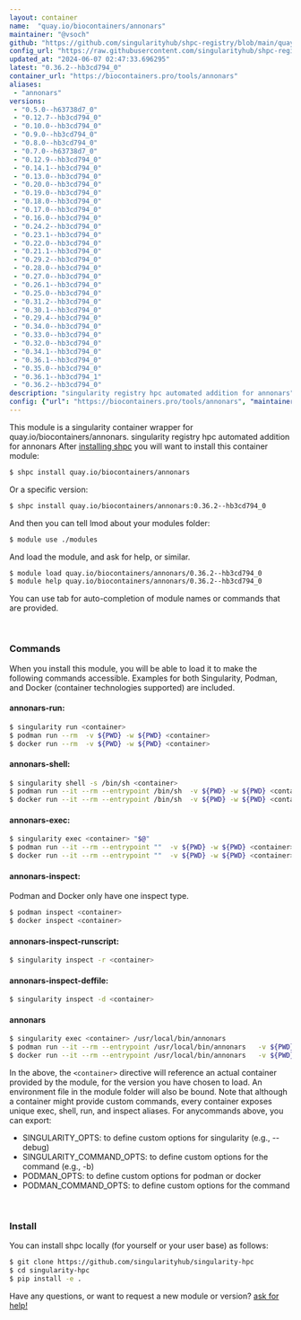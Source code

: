 ```yaml
---
layout: container
name:  "quay.io/biocontainers/annonars"
maintainer: "@vsoch"
github: "https://github.com/singularityhub/shpc-registry/blob/main/quay.io/biocontainers/annonars/container.yaml"
config_url: "https://raw.githubusercontent.com/singularityhub/shpc-registry/main/quay.io/biocontainers/annonars/container.yaml"
updated_at: "2024-06-07 02:47:33.696295"
latest: "0.36.2--hb3cd794_0"
container_url: "https://biocontainers.pro/tools/annonars"
aliases:
 - "annonars"
versions:
 - "0.5.0--h63738d7_0"
 - "0.12.7--hb3cd794_0"
 - "0.10.0--hb3cd794_0"
 - "0.9.0--hb3cd794_0"
 - "0.8.0--hb3cd794_0"
 - "0.7.0--h63738d7_0"
 - "0.12.9--hb3cd794_0"
 - "0.14.1--hb3cd794_0"
 - "0.13.0--hb3cd794_0"
 - "0.20.0--hb3cd794_0"
 - "0.19.0--hb3cd794_0"
 - "0.18.0--hb3cd794_0"
 - "0.17.0--hb3cd794_0"
 - "0.16.0--hb3cd794_0"
 - "0.24.2--hb3cd794_0"
 - "0.23.1--hb3cd794_0"
 - "0.22.0--hb3cd794_0"
 - "0.21.1--hb3cd794_0"
 - "0.29.2--hb3cd794_0"
 - "0.28.0--hb3cd794_0"
 - "0.27.0--hb3cd794_0"
 - "0.26.1--hb3cd794_0"
 - "0.25.0--hb3cd794_0"
 - "0.31.2--hb3cd794_0"
 - "0.30.1--hb3cd794_0"
 - "0.29.4--hb3cd794_0"
 - "0.34.0--hb3cd794_0"
 - "0.33.0--hb3cd794_0"
 - "0.32.0--hb3cd794_0"
 - "0.34.1--hb3cd794_0"
 - "0.36.1--hb3cd794_0"
 - "0.35.0--hb3cd794_0"
 - "0.36.1--hb3cd794_1"
 - "0.36.2--hb3cd794_0"
description: "singularity registry hpc automated addition for annonars"
config: {"url": "https://biocontainers.pro/tools/annonars", "maintainer": "@vsoch", "description": "singularity registry hpc automated addition for annonars", "latest": {"0.36.2--hb3cd794_0": "sha256:41335293d689d22090e86922cb0cd7dc1351b20e64e770dde18099ba3d6ca6ec"}, "tags": {"0.5.0--h63738d7_0": "sha256:5c330116a257365c8c35ef82850d493137dd6c0dd3fbb2d113eabf356409491e", "0.12.7--hb3cd794_0": "sha256:7068702067a6837695fd8da00383ada8a70db205fc69e75d7735d71889e73ecd", "0.10.0--hb3cd794_0": "sha256:3fad81a9c0d13512a8917cb48b84e273b1e8eb6e8a7cd6a7599463c4d5109acd", "0.9.0--hb3cd794_0": "sha256:de91626222e5568b8d998a8b24b78b4ab78edac4077e50dcb66824a7374aec93", "0.8.0--hb3cd794_0": "sha256:a6a345fe351fecaed0fb2372ecafebb0c8fc804a2f3b16b69a6faa28338d2eee", "0.7.0--h63738d7_0": "sha256:de35b06de23d6f4df74c2e3a1b42febf3d2476f5810846b140958ba90b4201dd", "0.12.9--hb3cd794_0": "sha256:b0a420a65017e46019997c5bc3557cb454f378cf958174029e565c6d292170ab", "0.14.1--hb3cd794_0": "sha256:61e962766c9f0bcba72a98ca97443421b9c9da2e38102f448bd912f7c5ca67e2", "0.13.0--hb3cd794_0": "sha256:c064deee445c6bddaecf2f0c6e113977ea2d4be54d1e1301bc2131078451c3cf", "0.20.0--hb3cd794_0": "sha256:c57aa2f6e7c49bdadf44e1b540993ff511312a3af5a47ca6bf3059c032f34319", "0.19.0--hb3cd794_0": "sha256:fdfa8a7af43b95568a23039ce129feed601620a9c92d104c8305ac40a5de452b", "0.18.0--hb3cd794_0": "sha256:dc3af0fd10d09b1e5cbbcba293440657c09672800109ee92459eacfe4e33594e", "0.17.0--hb3cd794_0": "sha256:6033539b20dc077a413d8b0e27ed22817023f8e395d7e7b95afab71b6372ebc1", "0.16.0--hb3cd794_0": "sha256:37d2e717e8788599ecd6c620cec4136faf6237c5221be3347702159f7cbdc4db", "0.24.2--hb3cd794_0": "sha256:041354176b1f3117d47029716bd282d9461b7cdf6b60a399b8771498fc927a1c", "0.23.1--hb3cd794_0": "sha256:8d3a1daa52f3cea7357c4a83c8206164d13913da775840e0cb0416756ab3c50c", "0.22.0--hb3cd794_0": "sha256:8b6f735ae9ae824a9c0e6ae3542eb89eed57484083c1f040cac7880339c89d86", "0.21.1--hb3cd794_0": "sha256:0c17e9e4acaceac95227da7a427bbca86a2e54d024bd2d58bb0725c2107224b8", "0.29.2--hb3cd794_0": "sha256:1a2eb78548c14e6e433c90f92cc8c8eed4fdd4ea540c3ee3297144efe8c5c15c", "0.28.0--hb3cd794_0": "sha256:838a8ccbaa939a87611125503265d8ab996f48dbe8c27f6c7d7bc6e770d3746c", "0.27.0--hb3cd794_0": "sha256:279f5cd45062fa0d2c3904a957e65456a263c6378e3a314db205781b2c1f77ee", "0.26.1--hb3cd794_0": "sha256:dd6618efaddb4d813eb3b9e08f68f5b6ab46ece8ede8998c3e997603b1f9b978", "0.25.0--hb3cd794_0": "sha256:bebc5038081b399573ad467975f1de2aa49a17ee32940f3ba78abb879cbb4e87", "0.31.2--hb3cd794_0": "sha256:9904ee1cb32fbb5decc50068686655256fd3ed53928811db7112fefeefc8b86b", "0.30.1--hb3cd794_0": "sha256:ecfd8e0a8efbb87ec0e7c2b158a63dfb782b00c2a85b391e22ff68f77efce04f", "0.29.4--hb3cd794_0": "sha256:65ead6f95ce4a7cef49237a110ffbf93c599c182d69a9a9ce894d08b72b370db", "0.34.0--hb3cd794_0": "sha256:513ec1a2aa110432b2d1083e95586bd0c4153193a2858b55d5e93b3d1411b037", "0.33.0--hb3cd794_0": "sha256:2e2d0457613e8a4d9400ba4bb70194b71c70c049f10fb5d27291b7f803a8e20e", "0.32.0--hb3cd794_0": "sha256:fac83362278af060cbf0dfb40d0b8370358b48d7ed67fcb916e0b64b4a61c045", "0.34.1--hb3cd794_0": "sha256:a1f572e24b530729ac4dc1125c8e1ed4adba7b067e622976c31608616a2faef2", "0.36.1--hb3cd794_0": "sha256:433539b89302f8427a8f21ba07e5494c35acfe2bfb2300576d5237d904395a84", "0.35.0--hb3cd794_0": "sha256:1860c93be678273503d915ad14b2255a47f352409b29a6d68eef6cf523152b9b", "0.36.1--hb3cd794_1": "sha256:3fb2b345014fc51c826d5047b01336e3359bed0d7a47a3b55acdb782f0205f33", "0.36.2--hb3cd794_0": "sha256:41335293d689d22090e86922cb0cd7dc1351b20e64e770dde18099ba3d6ca6ec"}, "docker": "quay.io/biocontainers/annonars", "aliases": {"annonars": "/usr/local/bin/annonars"}}
---
```


This module is a singularity container wrapper for quay.io/biocontainers/annonars.
singularity registry hpc automated addition for annonars
After [installing shpc](#install) you will want to install this container module:


```bash
$ shpc install quay.io/biocontainers/annonars
```

Or a specific version:

```bash
$ shpc install quay.io/biocontainers/annonars:0.36.2--hb3cd794_0
```

And then you can tell lmod about your modules folder:

```bash
$ module use ./modules
```

And load the module, and ask for help, or similar.

```bash
$ module load quay.io/biocontainers/annonars/0.36.2--hb3cd794_0
$ module help quay.io/biocontainers/annonars/0.36.2--hb3cd794_0
```

You can use tab for auto-completion of module names or commands that are provided.

<br>

### Commands

When you install this module, you will be able to load it to make the following commands accessible.
Examples for both Singularity, Podman, and Docker (container technologies supported) are included.

#### annonars-run:

```bash
$ singularity run <container>
$ podman run --rm  -v ${PWD} -w ${PWD} <container>
$ docker run --rm  -v ${PWD} -w ${PWD} <container>
```

#### annonars-shell:

```bash
$ singularity shell -s /bin/sh <container>
$ podman run --it --rm --entrypoint /bin/sh  -v ${PWD} -w ${PWD} <container>
$ docker run --it --rm --entrypoint /bin/sh  -v ${PWD} -w ${PWD} <container>
```

#### annonars-exec:

```bash
$ singularity exec <container> "$@"
$ podman run --it --rm --entrypoint ""  -v ${PWD} -w ${PWD} <container> "$@"
$ docker run --it --rm --entrypoint ""  -v ${PWD} -w ${PWD} <container> "$@"
```

#### annonars-inspect:

Podman and Docker only have one inspect type.

```bash
$ podman inspect <container>
$ docker inspect <container>
```

#### annonars-inspect-runscript:

```bash
$ singularity inspect -r <container>
```

#### annonars-inspect-deffile:

```bash
$ singularity inspect -d <container>
```


#### annonars

```bash
$ singularity exec <container> /usr/local/bin/annonars
$ podman run --it --rm --entrypoint /usr/local/bin/annonars   -v ${PWD} -w ${PWD} <container> -c " $@"
$ docker run --it --rm --entrypoint /usr/local/bin/annonars   -v ${PWD} -w ${PWD} <container> -c " $@"
```



In the above, the `<container>` directive will reference an actual container provided
by the module, for the version you have chosen to load. An environment file in the
module folder will also be bound. Note that although a container
might provide custom commands, every container exposes unique exec, shell, run, and
inspect aliases. For anycommands above, you can export:

 - SINGULARITY_OPTS: to define custom options for singularity (e.g., --debug)
 - SINGULARITY_COMMAND_OPTS: to define custom options for the command (e.g., -b)
 - PODMAN_OPTS: to define custom options for podman or docker
 - PODMAN_COMMAND_OPTS: to define custom options for the command

<br>

### Install

You can install shpc locally (for yourself or your user base) as follows:

```bash
$ git clone https://github.com/singularityhub/singularity-hpc
$ cd singularity-hpc
$ pip install -e .
```

Have any questions, or want to request a new module or version? [ask for help!](https://github.com/singularityhub/singularity-hpc/issues)